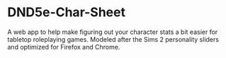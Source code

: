 # DND5e-Char-Sheet
A web app to help make figuring out your character stats a bit easier for tabletop roleplaying games. Modeled after the Sims 2 personality sliders and optimized for Firefox and Chrome.
